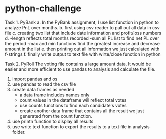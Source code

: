 # python-challenge
Task 1. PyBank 
 a. In the PyBank assignment, I use list function in python to analyze PnL over months.
 b. first using csv reader to pull out all data in csv file 
 c. creating two list that include date information and profit/loss numbers 
 d. -length reflects total months recorded 
    -sum all PL list to find net PL over the period
    -max and min functions find the greatest increase and decrease amount in the list 
 e. then printing out all information we just calculated with f-strings
 f. finally write output to text file with wirte/close function in python


Task 2. PyRoll
The voting file contains a large amount data. It would be easier and more efficient to use pandas to analysis and calculate the file.

1. import pandas and os
2. use pandas to read the csv file
3. create data frames as needed
    - a data frame includes names only 
    - count values in the dataframe will reflect total votes 
    - use counts functions to find each candidate's votes 
    - create another data frame that contains all the result we just generated from the count function.
 4. use printn function to display all results
 5. use write text function to export the results to a text file in analysis folder.

